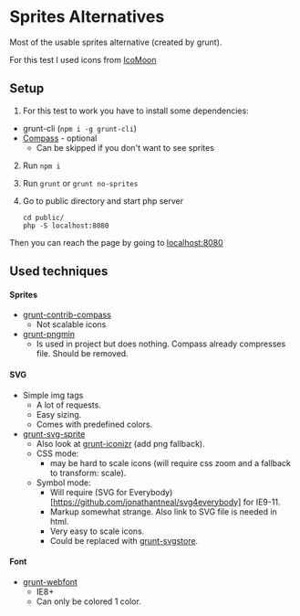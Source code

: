 # Sprites Alternatives
Most of the usable sprites alternative (created by grunt).

For this test I used icons from [IcoMoon](https://github.com/Keyamoon/IcoMoon-Free)

## Setup
1. For this test to work you have to install some dependencies:
* grunt-cli (`npm i -g grunt-cli`)
* [Compass](http://compass-style.org/install/) - optional
  * Can be skipped if you don't want to see sprites

2. Run `npm i`
3. Run `grunt` or `grunt no-sprites`
4. Go to public directory and start php server

       cd public/
       php -S localhost:8080

Then you can reach the page by going to [localhost:8080](http://localhost:8080)

## Used techniques

#### Sprites
* [grunt-contrib-compass](https://www.npmjs.com/package/grunt-contrib-compass)
  * Not scalable icons
* [grunt-pngmin](https://www.npmjs.com/package/grunt-pngmin)
  * Is used in project but does nothing. Compass already compresses file. Should be removed.

#### SVG
* Simple img tags
  * A lot of requests.
  * Easy sizing.
  * Comes with predefined colors.
* [grunt-svg-sprite](https://www.npmjs.com/package/grunt-svg-sprite)
  * Also look at [grunt-iconizr](https://www.npmjs.com/package/grunt-iconizr) (add png fallback).
  * CSS mode:
    * may be hard to scale icons (will require css zoom and a fallback to transform: scale).
  * Symbol mode:
    * Will require (SVG for Everybody)[https://github.com/jonathantneal/svg4everybody] for IE9-11.
    * Markup somewhat strange. Also link to SVG file is needed in html.
    * Very easy to scale icons.
    * Could be replaced with [grunt-svgstore](https://www.npmjs.com/package/grunt-svgstore).

#### Font
* [grunt-webfont](https://www.npmjs.com/package/grunt-webfont)
  * IE8+
  * Can only be colored 1 color.